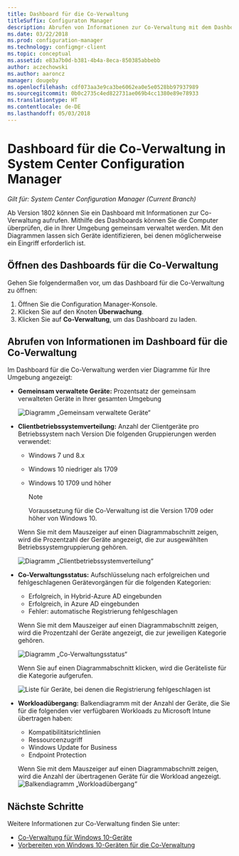 ```yaml
---
title: Dashboard für die Co-Verwaltung
titleSuffix: Configuraton Manager
description: Abrufen von Informationen zur Co-Verwaltung mit dem Dashboard
ms.date: 03/22/2018
ms.prod: configuration-manager
ms.technology: configmgr-client
ms.topic: conceptual
ms.assetid: e83a7b0d-b381-4b4a-8eca-850385abbebb
author: aczechowski
ms.author: aaroncz
manager: dougeby
ms.openlocfilehash: cdf073aa3e9ca3be6062ea0e5e0528bb97937989
ms.sourcegitcommit: 0b0c2735c4ed822731ae069b4cc1380e89e78933
ms.translationtype: HT
ms.contentlocale: de-DE
ms.lasthandoff: 05/03/2018
---
```

# <a name="co-management-dashboard-in-system-center-configuration-manager"></a>Dashboard für die Co-Verwaltung in System Center Configuration Manager
*Gilt für: System Center Configuration Manager (Current Branch)*

Ab Version 1802 können Sie ein Dashboard mit Informationen zur Co-Verwaltung aufrufen. Mithilfe des Dashboards können Sie die Computer überprüfen, die in Ihrer Umgebung gemeinsam verwaltet werden. Mit den Diagrammen lassen sich Geräte identifizieren, bei denen möglicherweise ein Eingriff erforderlich ist.<!--1356648-->

## <a name="open-the-co-management-dashboard"></a>Öffnen des Dashboards für die Co-Verwaltung
Gehen Sie folgendermaßen vor, um das Dashboard für die Co-Verwaltung zu öffnen: 

1. Öffnen Sie die Configuration Manager-Konsole. 
2. Klicken Sie auf den Knoten **Überwachung**. 
3. Klicken Sie auf **Co-Verwaltung**, um das Dashboard zu laden.

## <a name="reviewing-information-in-the-co-management-dashboard"></a>Abrufen von Informationen im Dashboard für die Co-Verwaltung

Im Dashboard für die Co-Verwaltung werden vier Diagramme für Ihre Umgebung angezeigt: 

- **Gemeinsam verwaltete Geräte:** Prozentsatz der gemeinsam verwalteten Geräte in Ihrer gesamten Umgebung

    ![Diagramm „Gemeinsam verwaltete Geräte“](media\co-management-dashboard\Percent-Co-managed-graph.PNG)

- **Clientbetriebssystemverteilung:** Anzahl der Clientgeräte pro Betriebssystem nach Version Die folgenden Gruppierungen werden verwendet: </br>
    - Windows 7 und 8.x
    - Windows 10 niedriger als 1709
    - Windows 10 1709 und höher

         > [!NOTE] 
         > Voraussetzung für die Co-Verwaltung ist die Version 1709 oder höher von Windows 10.

     Wenn Sie mit dem Mauszeiger auf einen Diagrammabschnitt zeigen, wird die Prozentzahl der Geräte angezeigt, die zur ausgewählten Betriebssystemgruppierung gehören.

     ![Diagramm „Clientbetriebssystemverteilung“](media\co-management-dashboard\Co-management-OS-distribution-graph.PNG)

- **Co-Verwaltungsstatus:** Aufschlüsselung nach erfolgreichen und fehlgeschlagenen Gerätevorgängen für die folgenden Kategorien:
    - Erfolgreich, in Hybrid-Azure AD eingebunden
    - Erfolgreich, in Azure AD eingebunden
    - Fehler: automatische Registrierung fehlgeschlagen
    
     Wenn Sie mit dem Mauszeiger auf einen Diagrammabschnitt zeigen, wird die Prozentzahl der Geräte angezeigt, die zur jeweiligen Kategorie gehören. 

     ![Diagramm „Co-Verwaltungsstatus“](media\co-management-dashboard\Co-management-status-graph.PNG)

     Wenn Sie auf einen Diagrammabschnitt klicken, wird die Geräteliste für die Kategorie aufgerufen.
 
     ![Liste für Geräte, bei denen die Registrierung fehlgeschlagen ist](media\co-management-dashboard\Enrollment-Failure_Device-List.PNG)


- **Workloadübergang:** Balkendiagramm mit der Anzahl der Geräte, die Sie für die folgenden vier verfügbaren Workloads zu Microsoft Intune übertragen haben:
    - Kompatibilitätsrichtlinien
    - Ressourcenzugriff
    - Windows Update for Business
    - Endpoint Protection

     Wenn Sie mit dem Mauszeiger auf einen Diagrammabschnitt zeigen, wird die Anzahl der übertragenen Geräte für die Workload angezeigt. 
     ![Balkendiagramm „Workloadübergang“](media\co-management-dashboard\Workload-Transition.PNG)


## <a name="next-steps"></a>Nächste Schritte

Weitere Informationen zur Co-Verwaltung finden Sie unter:
 - [Co-Verwaltung für Windows 10-Geräte](/sccm/core/clients/manage/co-management-overview.md)
 - [Vorbereiten von Windows 10-Geräten für die Co-Verwaltung](/sccm/core/clients/manage/co-management-prepare.md)

    
